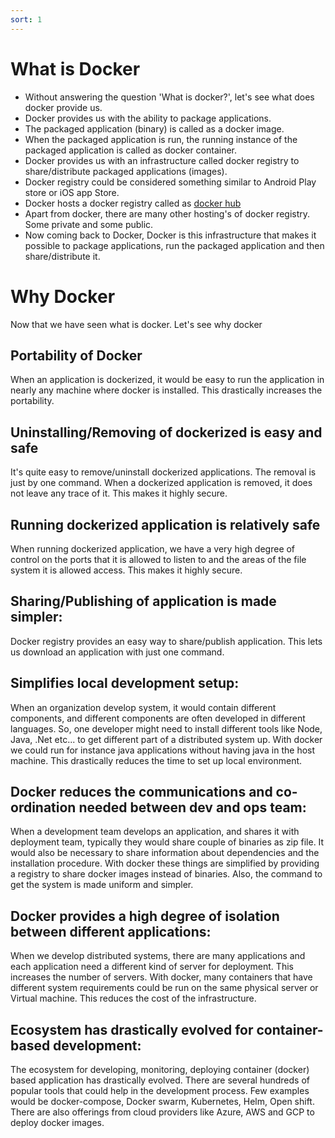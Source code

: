 ```yaml
---
sort: 1
---
```


# What is Docker

 * Without answering the question 'What is docker?', let's see what does docker provide us.
 * Docker provides us with the ability to package applications.
 * The packaged application (binary) is called as a docker image.
 * When the packaged application is run, the running instance of the packaged application is called as docker container.
 * Docker provides us with an infrastructure called docker registry to share/distribute packaged applications (images).
 * Docker registry could be considered something similar to Android Play store or iOS app Store.
 * Docker hosts a docker registry called as [docker hub](https://hub.docker.com/)
 * Apart from docker, there are many other hosting's of docker registry. Some private and some public.
 * Now coming back to Docker, Docker is this infrastructure that makes it possible to package applications, run the packaged application and then share/distribute it.

# Why Docker

Now that we have seen what is docker. Let's see why docker

## Portability of Docker
When an application is dockerized, it would be easy to run the application in nearly any machine where docker is installed. This drastically increases the portability. 

## Uninstalling/Removing of dockerized is easy and safe
It's quite easy to remove/uninstall dockerized applications. The removal is just by one command. When a dockerized application is removed, it does not leave any trace of it. This makes it highly secure.

## Running dockerized application is relatively safe
When running dockerized application, we have a very high degree of control on the ports that it is allowed to listen to and the areas of the file system it is allowed access. This makes it highly secure.

## Sharing/Publishing of application is made simpler: 
 Docker registry provides an easy way to share/publish application. This lets us download an application with just one command.

## Simplifies local development setup:
 When an organization develop system, it would contain different components, and different components are often developed in different languages. So, one developer might need to install different tools like Node, Java, .Net etc... to get different part of a distributed system up. With docker we could run for instance java applications without having java in the host machine. This drastically reduces the time to set up local environment.

## Docker reduces the communications and co-ordination needed between dev and ops team:
 When a development team develops an application, and shares it with deployment team, typically they would share couple of binaries as zip file. It would also be necessary to share information about dependencies and the installation procedure. With docker these things are simplified by providing a registry to share docker images instead of binaries. Also, the command to get the system is made uniform and simpler.
 
## Docker provides a high degree of isolation between different applications:
 When we develop distributed systems, there are many applications and each application need a different kind of server for deployment. This increases the number of servers. With docker, many containers that have different system requirements could be run on the same physical server or Virtual machine. This reduces the cost of the infrastructure.
 
## Ecosystem has drastically evolved for container-based development:
The ecosystem for developing, monitoring, deploying container (docker) based application has drastically evolved. There are several hundreds of popular tools that could help in the development process. Few examples would be docker-compose, Docker swarm, Kubernetes, Helm, Open shift. There are also offerings from cloud providers like Azure, AWS and GCP to deploy docker images.